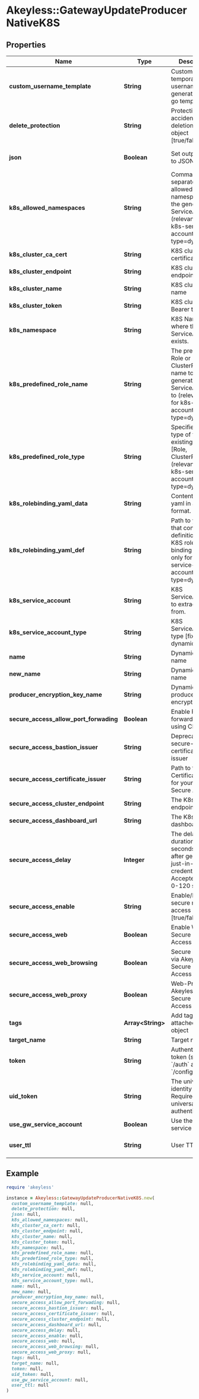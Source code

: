 # Akeyless::GatewayUpdateProducerNativeK8S

## Properties

| Name | Type | Description | Notes |
| ---- | ---- | ----------- | ----- |
| **custom_username_template** | **String** | Customize how temporary usernames are generated using go template | [optional] |
| **delete_protection** | **String** | Protection from accidental deletion of this object [true/false] | [optional] |
| **json** | **Boolean** | Set output format to JSON | [optional][default to false] |
| **k8s_allowed_namespaces** | **String** | Comma-separated list of allowed K8S namespaces for the generated ServiceAccount (relevant only for k8s-service-account-type&#x3D;dynamic) | [optional] |
| **k8s_cluster_ca_cert** | **String** | K8S cluster CA certificate | [optional] |
| **k8s_cluster_endpoint** | **String** | K8S cluster URL endpoint | [optional] |
| **k8s_cluster_name** | **String** | K8S cluster name | [optional] |
| **k8s_cluster_token** | **String** | K8S cluster Bearer token | [optional] |
| **k8s_namespace** | **String** | K8S Namespace where the ServiceAccount exists. | [optional] |
| **k8s_predefined_role_name** | **String** | The pre-existing Role or ClusterRole name to bind the generated ServiceAccount to (relevant only for k8s-service-account-type&#x3D;dynamic) | [optional] |
| **k8s_predefined_role_type** | **String** | Specifies the type of the pre-existing K8S role [Role, ClusterRole] (relevant only for k8s-service-account-type&#x3D;dynamic) | [optional] |
| **k8s_rolebinding_yaml_data** | **String** | Content of the yaml in a Base64 format. | [optional] |
| **k8s_rolebinding_yaml_def** | **String** | Path to yaml file that contains definitions of K8S role and role binding (relevant only for k8s-service-account-type&#x3D;dynamic) | [optional] |
| **k8s_service_account** | **String** | K8S ServiceAccount to extract token from. | [optional] |
| **k8s_service_account_type** | **String** | K8S ServiceAccount type [fixed, dynamic]. | [optional] |
| **name** | **String** | Dynamic secret name |  |
| **new_name** | **String** | Dynamic secret name | [optional] |
| **producer_encryption_key_name** | **String** | Dynamic producer encryption key | [optional] |
| **secure_access_allow_port_forwading** | **Boolean** | Enable Port forwarding while using CLI access | [optional] |
| **secure_access_bastion_issuer** | **String** | Deprecated. use secure-access-certificate-issuer | [optional] |
| **secure_access_certificate_issuer** | **String** | Path to the SSH Certificate Issuer for your Akeyless Secure Access | [optional] |
| **secure_access_cluster_endpoint** | **String** | The K8s cluster endpoint URL | [optional] |
| **secure_access_dashboard_url** | **String** | The K8s dashboard url | [optional] |
| **secure_access_delay** | **Integer** | The delay duration, in seconds, to wait after generating just-in-time credentials. Accepted range: 0-120 seconds | [optional] |
| **secure_access_enable** | **String** | Enable/Disable secure remote access [true/false] | [optional] |
| **secure_access_web** | **Boolean** | Enable Web Secure Remote Access | [optional][default to false] |
| **secure_access_web_browsing** | **Boolean** | Secure browser via Akeyless&#39;s Secure Remote Access (SRA) | [optional][default to false] |
| **secure_access_web_proxy** | **Boolean** | Web-Proxy via Akeyless&#39;s Secure Remote Access (SRA) | [optional][default to false] |
| **tags** | **Array&lt;String&gt;** | Add tags attached to this object | [optional] |
| **target_name** | **String** | Target name | [optional] |
| **token** | **String** | Authentication token (see &#x60;/auth&#x60; and &#x60;/configure&#x60;) | [optional] |
| **uid_token** | **String** | The universal identity token, Required only for universal_identity authentication | [optional] |
| **use_gw_service_account** | **Boolean** | Use the GW&#39;s service account | [optional] |
| **user_ttl** | **String** | User TTL | [optional][default to &#39;60m&#39;] |

## Example

```ruby
require 'akeyless'

instance = Akeyless::GatewayUpdateProducerNativeK8S.new(
  custom_username_template: null,
  delete_protection: null,
  json: null,
  k8s_allowed_namespaces: null,
  k8s_cluster_ca_cert: null,
  k8s_cluster_endpoint: null,
  k8s_cluster_name: null,
  k8s_cluster_token: null,
  k8s_namespace: null,
  k8s_predefined_role_name: null,
  k8s_predefined_role_type: null,
  k8s_rolebinding_yaml_data: null,
  k8s_rolebinding_yaml_def: null,
  k8s_service_account: null,
  k8s_service_account_type: null,
  name: null,
  new_name: null,
  producer_encryption_key_name: null,
  secure_access_allow_port_forwading: null,
  secure_access_bastion_issuer: null,
  secure_access_certificate_issuer: null,
  secure_access_cluster_endpoint: null,
  secure_access_dashboard_url: null,
  secure_access_delay: null,
  secure_access_enable: null,
  secure_access_web: null,
  secure_access_web_browsing: null,
  secure_access_web_proxy: null,
  tags: null,
  target_name: null,
  token: null,
  uid_token: null,
  use_gw_service_account: null,
  user_ttl: null
)
```

